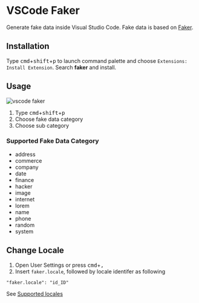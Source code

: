 # VSCode Faker
Generate fake data inside Visual Studio Code. Fake data is based on [Faker](https://github.com/marak/Faker.js).

## Installation
Type <kbd>cmd</kbd>+<kbd>shift</kbd>+<kbd>p</kbd> to launch command palette and choose `Extensions: Install Extension`. Search **faker** and install.

## Usage

![vscode faker](https://raw.githubusercontent.com/deerawan/vscode-faker/master/images/vscode-faker.gif)

1. Type <kbd>cmd</kbd>+<kbd>shift</kbd>+<kbd>p</kbd>
2. Choose fake data category
3. Choose sub category

### Supported Fake Data Category
- address
- commerce
- company
- date
- finance
- hacker
- image
- internet
- lorem
- name
- phone
- random
- system

## Change Locale

1. Open User Settings or press <kbd>cmd</kbd>+<kbd>,</kbd>
2. Insert `faker.locale`, followed by locale identifer as following

```
"faker.locale": "id_ID"
```

See [Supported locales](https://github.com/marak/Faker.js/#localization)

